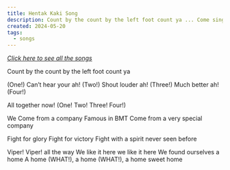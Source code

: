 ```yaml
---
title: Hentak Kaki Song
description: Count by the count by the left foot count ya ... Come sing the Hentak Kaki NS Singapore song
created: 2024-05-20
tags:
  - songs
---
```


[*Click here to see all the songs*](/songs)

Count by the count by the left foot count ya

(One!)
Can’t hear your ah!
(Two!)
Shout louder ah!
(Three!)
Much better ah!
(Four!)

All together now!
(One! Two! Three! Four!)

We
Come from a company
Famous in BMT
Come from a very special company

Fight for glory
Fight for victory
Fight with a spirit never seen before

Viper! Viper! all the way
We like it here we like it here
We found ourselves a home
A home (WHAT!), a home (WHAT!), a home sweet home